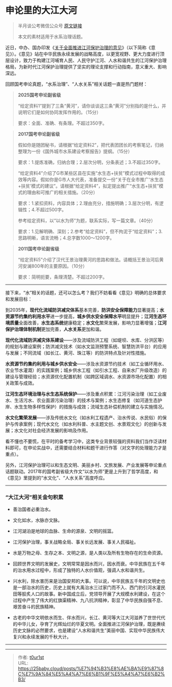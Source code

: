 # 申论里的大江大河


> 半月谈公考微信公众号 [原文链接](https://mp.weixin.qq.com/s/CbbuezCF3m4rJdx5YQ29pQ)
>
> 本文的素材适用于水系治理话题。

近日，中办、国办印发《[关于全面推进江河保护治理的意见](https://www.gov.cn/gongbao/2025/issue_12146/202507/content_7030984.html)》（以下简称《意见》）。《意见》站在中华民族永续发展的战略高度，以更宽视野、更大力度进行顶层设计，致力于构建江河哺育人民、人民守护江河、人水和谐共生的江河保护治理格局，为新时代江河保护治理提供了坚实的理论支撑和行动指南，意义重大、影响深远。

回顾国考申论真题，“水系治理”、“人水关系”相关话题一直是热门题材：

> **2025国考申论副省级**
>
> “给定资料1”提到了三条“黄河”，请你谈谈这三条“黄河”分别指的是什么，并说明它们是如何协同发挥作用的。（15分）
>
> 要求：全面、准确、有条理。不超过350字。

> **2017国考申论副省级**
>
> 假如你是随团秘书，请根据“给定资料2”，把代表团团长的考察笔记，归纳整理为一份《国外城市水系建设考察报告》提纲。（15分）
>
> 要求：1.提炼准确，归纳合理；2.层次分明，分条表述；3.不超过350字。
>
> “给定资料4”介绍了G市某些区县在实施“水生态+扶贫”模式过程中取得的成效等内容。假如你是G市人大代表，准备提交一份“关于在全市推广‘水生态+扶贫’模式的建议”。请根据“给定资料4”，拟定提出推广“水生态+扶贫”模式的理由和可推广的相关措施。（20分）
>
> 要求：1.紧扣资料，内容具体；2.理由充分，措施明确；3.层次分明，有逻辑性；4.不超过500字。
>
> 参考给定资料，以“以水为师”为题，联系实际，写一篇文章。（40分）
>
> 要求：1.见解明确、深刻；2.参考“给定资料”，但不拘泥于“给定资料”；3.思路明晰，语言流畅；4.总字数1000～1200字。

> **2011国考申论副省级**
>
> “给定资料5”介绍了汉代王景治理黄河的思路和做法。请概括王景治河后黄河安澜800年的主要原因。（10分）
>
> 要求：简明扼要，条理清楚。不超过200字。

------

接下来，“水”相关的话题，还可以怎么考？我们不妨看看《意见》明确的总体要求和发展目标：

到2035年，**现代化流域防洪减灾体系**基本完善，**防洪安全保障能力**显著提高；**水资源节约集约利用水平**进一步提高，**城乡供水安全保障水平**明显提升；**江河生态环境质量**全面改善，**水生态系统**健康稳定；**水文化**繁荣发展，影响力显著增强；**江河保护治理体制机制**更加完善，**人水关系**更加和谐。

**现代化流域防洪减灾体系建设**——涉及流域防洪工程（如堤坝、水库、分洪区等）的规划与建设案例；防洪减灾技术（如水文监测预警系统、智慧防洪平台）的应用与发展；不同流域（如长江、黄河、珠江等）的防洪特点及针对性措施。

**水资源节约集约利用与城乡供水安全**——涉及水资源节约技术（如工业循环用水、农业节水灌溉）的实践案例；城乡供水工程（如引水工程、自来水厂升级改造）的建设与管理经验；水资源优化配置机制（如跨区域调水、水资源市场化配置）的相关政策与成效。

**江河生态环境治理与水生态系统保护**——涉及重点积累：江河污染治理（如工业废水、生活污水、农业面源污染治理）的技术与案例；水生态修复（如河道生态护岸、水生生物多样性保护）的措施与成效；流域生态补偿机制的建立与实施情况。

**水文化繁荣发展**——涉及传统水文化（如水利工程遗产、治水传说、水民俗）的保护与传承案例；现代水文化（如水利科普、水主题文创、水景观文化）的创新与发展；水文化对社会经济发展的影响及作用。

看不懂也不要慌，在平时的备考学习中，这类专业背景较强的资料我们当作泛读材料即可，在申论实战中，还需要结合材料和题干进行作答（对文字的处理能力才是重点）。

另外，江河保护治理可以和生态文明、美丽乡村、文旅发展、产业发展等申论重点话题联动。2017年的国考副省级大作文“以水为师”更是上升到了哲学高度，和《意见》里提到的“水文化”、“人水关系”高度呼应。

------

### “大江大河”相关金句积累

- 善治国者必重治水。

- 文化如水，水脉亦文脉。

- 江河湖泊是地球的血脉、生命的源泉、文明的摇篮。

- 江河保护治理，事关战略全局、事关长远发展、事关人民福祉。

- 水是万物之母、生存之本、文明之源，是人类以及所有生物存在的生命资源。

- 回顾世界文明的发展史，文明常常是因水而兴，因水而衰。中华民族在五千年的治水用水过程中，形成了独特的人水价值观，强调人水和谐共生。

- 兴水利，除水害历来是治国安邦的大事。可以说，中华民族五千年的文明史也是一部治水的历史，历史上就有大禹治水三过家门而不入、西门豹引河水灌民田等脍炙人口的故事。新中国成立后，党领导开展了大规模水利建设，在这个过程中产生了伟大的红旗渠精神、九八抗洪精神，彰显了中华民族自强不息、艰苦奋斗的民族精神。

- 古老的中华文明依水而生、伴水而兴，长江、黄河等大江大河滋养了世世代代的中华儿女，孕育了光辉灿烂的华夏文明。全面推进江河保护治理，既是赓续历史文脉的必然要求，也是建设“人水和谐共生”美丽中国、实现中华民族伟大复兴和永续发展的千秋大计。

------

---

> 作者: [t0ur1st](https://github.com/tyd2000)  
> URL: https://25baby.cloud/posts/%E7%94%B3%E8%AE%BA%E9%87%8C%E7%9A%84%E5%A4%A7%E6%B1%9F%E5%A4%A7%E6%B2%B3/  

